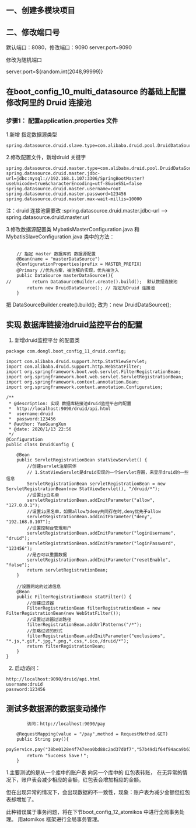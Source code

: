 ## 一、创建多模块项目

## 二、修改端口号
默认端口：8080，修改端口：9090
server.port=9090

修改为随机端口

server.port=${random.int(2048,99999)}

## 在boot_config_10_multi_datasource 的基础上配置 修改阿里的 Druid 连接池
### 步骤1： 配置application.properties 文件

1.新增 指定数据源类型
```aidl
spring.datasource.druid.slave.type=com.alibaba.druid.pool.DruidDataSource
```

2.修改配置文件，新增druid 关键字
```aidl
spring.datasource.druid.master.type=com.alibaba.druid.pool.DruidDataSource
spring.datasource.druid.master.jdbc-url=jdbc:mysql://192.168.1.107:3306/SpringBootMaster?useUnicode=true&characterEncoding=utf-8&useSSL=false
spring.datasource.druid.master.username=root
spring.datasource.druid.master.password=123456
spring.datasource.druid.master.max-wait-millis=10000
```
注：druid 连接池需要改 :spring.datasource.druid.master.jdbc-url --> spring.datasource.druid.master.url


3.修改数据源配置类 MybatisMasterConfiguration.java 和 MybatisSlaveConfiguration.java 类中的方法：
```aidl

    // 指定 master 数据库的 数据源配置
    @Bean(name = "masterDataSource")
    @ConfigurationProperties(prefix = MASTER_PREFIX)
    @Primary //优先方案，被注解的实现，优先被注入
    public DataSource masterDataSource(){
//        return DataSourceBuilder.create().build();  默认数据连接池
        return new DruidDataSource(); // 指定为Druid 连接池
    }

```
把 DataSourceBuilder.create().build();  改为：new DruidDataSource(); 

## 实现 数据库链接池druid监控平台的配置
1. 新增druid监控平台 的配置类
```aidl
package com.dongl.boot_config_11_druid.config;

import com.alibaba.druid.support.http.StatViewServlet;
import com.alibaba.druid.support.http.WebStatFilter;
import org.springframework.boot.web.servlet.FilterRegistrationBean;
import org.springframework.boot.web.servlet.ServletRegistrationBean;
import org.springframework.context.annotation.Bean;
import org.springframework.context.annotation.Configuration;

/**
 * @description: 实现 数据库链接池druid监控平台的配置
 *  http://localhost:9090/druid/api.html
 *  username:druid
 *  password:123456
 * @author: YaoGuangXun
 * @date: 2020/1/13 22:56
 */
@Configuration
public class DruidConfig {

    @Bean
    public ServletRegistrationBean statViewServlet() {
        //创建servlet注册实体
        // 1.StatViewServlet是druid实现的一个Servlet容器，来显示druid的一些信息
        ServletRegistrationBean servletRegistrationBean = new ServletRegistrationBean(new StatViewServlet(), "/druid/*");
        //设置ip白名单
        servletRegistrationBean.addInitParameter("allow", "127.0.0.1");
        //设置ip黑名单，如果allow与deny共同存在时,deny优先于allow
        servletRegistrationBean.addInitParameter("deny", "192.168.0.107");
        //设置控制台管理用户
        servletRegistrationBean.addInitParameter("loginUsername", "druid");
        servletRegistrationBean.addInitParameter("loginPassword", "123456");
        //是否可以重置数据
        servletRegistrationBean.addInitParameter("resetEnable", "false");
        return servletRegistrationBean;
    }

    //设置网站的过滤信息
    @Bean
    public FilterRegistrationBean statFilter() {
        //创建过滤器
        FilterRegistrationBean filterRegistrationBean = new FilterRegistrationBean(new WebStatFilter());
        //设置过滤器过滤路径
        filterRegistrationBean.addUrlPatterns("/*");
        //忽略过滤的形式
        filterRegistrationBean.addInitParameter("exclusions", "*.js,*.gif,*.jpg,*.png,*.css,*.ico,/druid/*");
        return filterRegistrationBean;
    }
}

```

2. 启动访问：
```aidl
http://localhost:9090/druid/api.html
username:druid
password:123456
```

## 测试多数据源的数据变动操作
```aidl
        访问：http://localhost:9090/pay

    @RequestMapping(value = "/pay",method = RequestMethod.GET)
    public String pay(){
        payService.pay("38be0128e4f747eea0bd88c2ad37d0f7","57b49d1f64f94aca9b634d3d70f797a8",20);
        return "Success Save！";
    }

```
1.主要测试的是从一个库中的账户表 向另一个库中的 红包表转账，
在无异常的情况下，账户表会减少相应的金额，红包表会增加相应的金额。

但在出现异常的情况下，会出现数据的不一致性，现象：账户表为减少金额但红包表却增加了。

此种错误属于事务问题，将在下节boot_config_12_atomikos 中进行全局事务处理。
用atomikos 框架进行全局事务管理。
